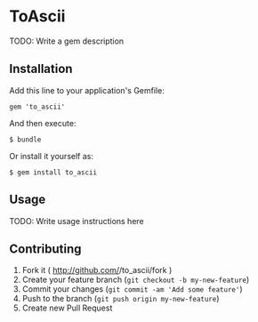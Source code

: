 # ToAscii

TODO: Write a gem description

## Installation

Add this line to your application's Gemfile:

    gem 'to_ascii'

And then execute:

    $ bundle

Or install it yourself as:

    $ gem install to_ascii

## Usage

TODO: Write usage instructions here

## Contributing

1. Fork it ( http://github.com/<my-github-username>/to_ascii/fork )
2. Create your feature branch (`git checkout -b my-new-feature`)
3. Commit your changes (`git commit -am 'Add some feature'`)
4. Push to the branch (`git push origin my-new-feature`)
5. Create new Pull Request
